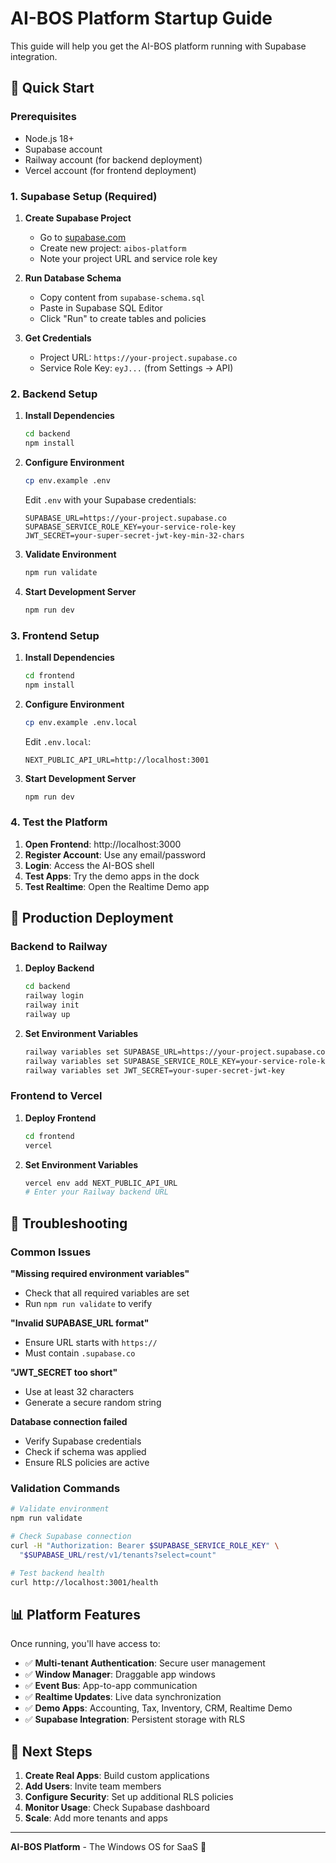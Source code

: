 # AI-BOS Platform Startup Guide

This guide will help you get the AI-BOS platform running with Supabase integration.

## 🚀 Quick Start

### Prerequisites
- Node.js 18+
- Supabase account
- Railway account (for backend deployment)
- Vercel account (for frontend deployment)

### 1. Supabase Setup (Required)

1. **Create Supabase Project**
   - Go to [supabase.com](https://supabase.com)
   - Create new project: `aibos-platform`
   - Note your project URL and service role key

2. **Run Database Schema**
   - Copy content from `supabase-schema.sql`
   - Paste in Supabase SQL Editor
   - Click "Run" to create tables and policies

3. **Get Credentials**
   - Project URL: `https://your-project.supabase.co`
   - Service Role Key: `eyJ...` (from Settings → API)

### 2. Backend Setup

1. **Install Dependencies**
   ```bash
   cd backend
   npm install
   ```

2. **Configure Environment**
   ```bash
   cp env.example .env
   ```
   
   Edit `.env` with your Supabase credentials:
   ```env
   SUPABASE_URL=https://your-project.supabase.co
   SUPABASE_SERVICE_ROLE_KEY=your-service-role-key
   JWT_SECRET=your-super-secret-jwt-key-min-32-chars
   ```

3. **Validate Environment**
   ```bash
   npm run validate
   ```

4. **Start Development Server**
   ```bash
   npm run dev
   ```

### 3. Frontend Setup

1. **Install Dependencies**
   ```bash
   cd frontend
   npm install
   ```

2. **Configure Environment**
   ```bash
   cp env.example .env.local
   ```
   
   Edit `.env.local`:
   ```env
   NEXT_PUBLIC_API_URL=http://localhost:3001
   ```

3. **Start Development Server**
   ```bash
   npm run dev
   ```

### 4. Test the Platform

1. **Open Frontend**: http://localhost:3000
2. **Register Account**: Use any email/password
3. **Login**: Access the AI-BOS shell
4. **Test Apps**: Try the demo apps in the dock
5. **Test Realtime**: Open the Realtime Demo app

## 🚀 Production Deployment

### Backend to Railway

1. **Deploy Backend**
   ```bash
   cd backend
   railway login
   railway init
   railway up
   ```

2. **Set Environment Variables**
   ```bash
   railway variables set SUPABASE_URL=https://your-project.supabase.co
   railway variables set SUPABASE_SERVICE_ROLE_KEY=your-service-role-key
   railway variables set JWT_SECRET=your-super-secret-jwt-key
   ```

### Frontend to Vercel

1. **Deploy Frontend**
   ```bash
   cd frontend
   vercel
   ```

2. **Set Environment Variables**
   ```bash
   vercel env add NEXT_PUBLIC_API_URL
   # Enter your Railway backend URL
   ```

## 🔧 Troubleshooting

### Common Issues

**"Missing required environment variables"**
- Check that all required variables are set
- Run `npm run validate` to verify

**"Invalid SUPABASE_URL format"**
- Ensure URL starts with `https://`
- Must contain `.supabase.co`

**"JWT_SECRET too short"**
- Use at least 32 characters
- Generate a secure random string

**Database connection failed**
- Verify Supabase credentials
- Check if schema was applied
- Ensure RLS policies are active

### Validation Commands

```bash
# Validate environment
npm run validate

# Check Supabase connection
curl -H "Authorization: Bearer $SUPABASE_SERVICE_ROLE_KEY" \
  "$SUPABASE_URL/rest/v1/tenants?select=count"

# Test backend health
curl http://localhost:3001/health
```

## 📊 Platform Features

Once running, you'll have access to:

- ✅ **Multi-tenant Authentication**: Secure user management
- ✅ **Window Manager**: Draggable app windows
- ✅ **Event Bus**: App-to-app communication
- ✅ **Realtime Updates**: Live data synchronization
- ✅ **Demo Apps**: Accounting, Tax, Inventory, CRM, Realtime Demo
- ✅ **Supabase Integration**: Persistent storage with RLS

## 🎯 Next Steps

1. **Create Real Apps**: Build custom applications
2. **Add Users**: Invite team members
3. **Configure Security**: Set up additional RLS policies
4. **Monitor Usage**: Check Supabase dashboard
5. **Scale**: Add more tenants and apps

---

**AI-BOS Platform** - The Windows OS for SaaS 🚀 
